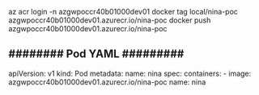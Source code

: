 az acr login -n azgwpoccr40b01000dev01
docker tag local/nina-poc azgwpoccr40b01000dev01.azurecr.io/nina-poc 
docker push azgwpoccr40b01000dev01.azurecr.io/nina-poc

######## Pod YAML #########
---
apiVersion: v1
kind: Pod
metadata:
  name: nina
spec:
  containers:
    - image: azgwpoccr40b01000dev01.azurecr.io/nina-poc
      name: nina

